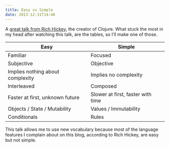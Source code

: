 ```yaml
---
title: Easy vs Simple
date: 2013-12-31T14:48
---
```


A [great talk from Rich Hickey](http://www.infoq.com/presentations/Simple-Made-Easy), the creator of Clojure. What stuck the most in my head after watching this talk, are the tables, so I’ll make one of those.

Easy | Simple
-|-
Familiar | Focused
Subjective | Objective
Implies nothing about complexity | Implies no complexity
Interleaved | Composed
Faster at first, unknown future | Slower at first, faster with time
Objects / State / Mutability | Values / Immutability
Conditionals | Rules

This talk allows me to use new vocabulary because most of the language features I complain about on this blog, according to Rich Hickey, are easy but not simple.

